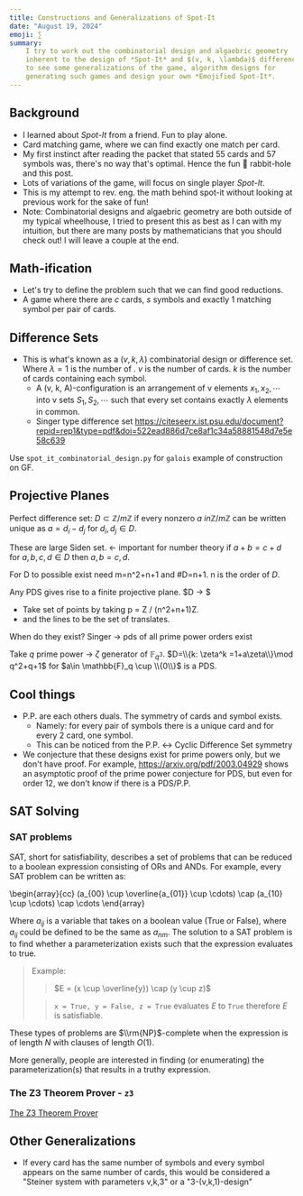 ```yaml
---
title: Constructions and Generalizations of Spot-It
date: "August 19, 2024"
emoji: ∑
summary:
    I try to work out the combinatorial design and algaebric geometry
    inherent to the design of *Spot-It* and $(v, k, \lambda)$ difference sets. Read more
    to see some generalizations of the game, algorithm designs for 
    generating such games and design your own *Emojified Spot-It*.
---
```


## Background

- I learned about *Spot-It* from a friend. Fun to play alone.
- Card matching game, where we can find exactly one match per card.
- My first instinct after reading the packet that stated 55 cards and 57 symbols was, there's no way that's optimal. Hence the fun 🐰 rabbit-hole and this post.
- Lots of variations of the game, will focus on single player *Spot-It*.
- This is my attempt to rev. eng. the math behind spot-it without looking at previous work for the sake of fun!
- Note: Combinatorial designs and algaebric geometry are both outside of my typical wheelhouse, I tried to present this as best as I can with my intuition, but there are many posts by mathematicians that you should check out! I will leave a couple at the end.

## Math-ification

- Let's try to define the problem such that we can find good reductions.
- A game where there are $c$ cards, $s$ symbols and exactly 1 matching symbol per pair of cards.



## Difference Sets

- This is what's known as a $(v, k, \lambda)$ combinatorial design or difference set. Where $\lambda=1$ is the number of . $v$ is the number of cards. $k$ is the number of cards containing each symbol.
  - A (v, k, A)-configuration is an arrangement of v elements $x_1, x_2, \cdots$ 
into v sets $S_1, S_2, \cdots$ such that every set contains exactly $\lambda$ elements in common.
  - Singer type difference set https://citeseerx.ist.psu.edu/document?repid=rep1&type=pdf&doi=522ead886d7ce8af1c34a58881548d7e5e58c639


Use `spot_it_combinatorial_design.py` for `galois` example of construction on GF.



## Projective Planes








Perfect difference set: $D\subset \mathbb{Z}/m\mathbb{Z}$ if every nonzero $a \ in \mathbb{Z}/m\mathbb{Z}$ can be written unique as $a = d_i - d_j$ for $d_i, d_j \in D$.

These are large Siden set. <- important for number theory
  if $a+b = c+d$ for $a, b, c, d \in D$ then ${a, b} = {c, d}$.

For D to possible exist need m=n^2+n+1 and #D=n+1. n is the order of $D$.

Any PDS gives rise to a finite projective plane. $D -> $
- Take set of points by taking p = Z / (n^2+n+1)Z. 
- and the lines to be the set of translates.

When do they exist?
Singer -> pds of all prime power orders exist

Take $q$ prime power -> $\zeta$ generator of $\mathbb{F}_{q^3}$. $D=\\{k: \zeta^k =1+a\zeta\\}\mod q^2+q+1$ for $a\in \mathbb{F}_q \cup \\{0\\}$ is a PDS.

## Cool things

- P.P. are each others duals. The symmetry of cards and symbol exists. 
  - Namely: for every pair of symbols there is a unique card and for every 2 card, one symbol.
  - This can be noticed from the P.P. <-> Cyclic Difference Set symmetry
- We conjecture that these designs exist for prime powers only, but we don't have proof. For example, https://arxiv.org/pdf/2003.04929 shows an asymptotic proof of the prime power conjecture for PDS, but even for order 12, we don't know if there is a PDS/P.P.

## SAT Solving

### SAT problems

SAT, short for satisfiability, describes a set of problems that can be reduced to a boolean expression consisting of ORs and ANDs. For example, every SAT problem can be written as:

\\begin{array}{cc}
  (a_{00} \cup \overline{a_{01}} \cup \cdots) \cap (a_{10} \cup \cdots) \cap \cdots
\\end{array}

Where $a_{ij}$ is a variable that takes on a boolean value (True or False), where $a_{ij}$ could be defined to be the same as $a_{nm}$. The solution to a SAT problem is to find whether a parameterization exists such that the expression evaluates to true.

> Example:
> 
>   > $E = (x \cup \overline{y}) \cap (y \cup z)$
> 
>   > `x = True, y = False, z = True` evaluates $E$ to `True` therefore $E$ is satisfiable.

These types of problems are $\\rm{NP}$-complete when the expression is of length $N$ with clauses of length $O(1)$.

More generally, people are interested in finding (or enumerating) the parameterization(s) that results in a truthy expression.

### The Z3 Theorem Prover - `z3`

[The Z3 Theorem Prover](https://github.com/Z3Prover/z3) 

## Other Generalizations

- If every card has the same number of symbols and every symbol appears on the same number of cards, this would be considered a "Steiner system with parameters v,k,3" or a "3-(v,k,1)-design"

